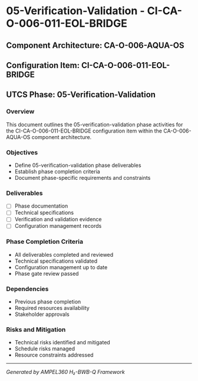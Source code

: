 # 05-Verification-Validation - CI-CA-O-006-011-EOL-BRIDGE

## Component Architecture: CA-O-006-AQUA-OS
## Configuration Item: CI-CA-O-006-011-EOL-BRIDGE
## UTCS Phase: 05-Verification-Validation

### Overview
This document outlines the 05-verification-validation phase activities for the CI-CA-O-006-011-EOL-BRIDGE configuration item within the CA-O-006-AQUA-OS component architecture.

### Objectives
- Define 05-verification-validation phase deliverables
- Establish phase completion criteria
- Document phase-specific requirements and constraints

### Deliverables
- [ ] Phase documentation
- [ ] Technical specifications
- [ ] Verification and validation evidence
- [ ] Configuration management records

### Phase Completion Criteria
- All deliverables completed and reviewed
- Technical specifications validated
- Configuration management up to date
- Phase gate review passed

### Dependencies
- Previous phase completion
- Required resources availability
- Stakeholder approvals

### Risks and Mitigation
- Technical risks identified and mitigated
- Schedule risks managed
- Resource constraints addressed

---
*Generated by AMPEL360 H₂-BWB-Q Framework*
